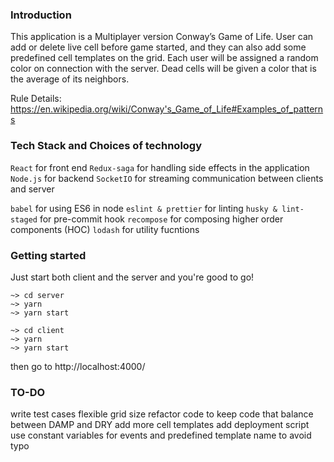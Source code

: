 ### Introduction
This application is a Multiplayer version Conway’s Game of Life.
User can add or delete live cell before game started, and they can also add some predefined cell templates on the grid.
Each user will be assigned a random color on connection with the server.
Dead cells will be given a color that is the average of its neighbors.

Rule Details: https://en.wikipedia.org/wiki/Conway's_Game_of_Life#Examples_of_patterns
### Tech Stack and Choices of technology
`React` for front end
`Redux-saga` for handling side effects in the application
`Node.js` for backend
`SocketIO` for streaming communication between clients and server

`babel` for using ES6 in node
`eslint & prettier` for linting
`husky & lint-staged` for pre-commit hook
`recompose` for composing higher order components (HOC)
`lodash` for utility fucntions

### Getting started
Just start both client and the server and you're good to go!
```
~> cd server
~> yarn
~> yarn start
```
```
~> cd client
~> yarn
~> yarn start
```
then go to  http://localhost:4000/


### TO-DO
write test cases
flexible grid size
refactor code to keep code that balance between DAMP and DRY
add more cell templates
add deployment script
use constant variables for events and predefined template name to avoid typo